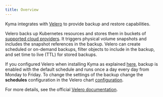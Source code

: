 ```yaml
---
title: Overview
---
```


Kyma integrates with [Velero](https://github.com/heptio/velero/) to provide backup and restore capabilities.

Velero backs up Kubernetes resources and stores them in buckets of [supported cloud providers](https://velero.io/docs/v1.0.0/support-matrix/). It triggers physical volume snapshots and includes the snapshot references in the backup. Velero can create scheduled or on-demand backups, filter objects to include in the backup, and set time to live (TTL) for stored backups.

If you configured Velero when installing Kyma as explained [here](/components/backup/#installation-installation), backup is enabled with the default schedule and runs once a day every day from Monday to Friday.  To change the settings of the backup change the **schedules** configuration in the Velero chart [configuration](/components/backup/#configuration-velero-chart).

For more details, see the official [Velero documentation](https://velero.io/docs/v1.0.0).
